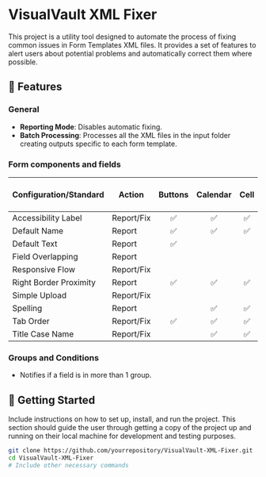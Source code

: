 # VisualVault XML Fixer

This project is a utility tool designed to automate the process of fixing common issues in Form Templates XML files. It provides a set of features to alert users about potential problems and automatically correct them where possible.

## 🌟 Features

### General

- **Reporting Mode**: Disables automatic fixing.
- **Batch Processing**: Processes all the XML files in the input folder creating outputs specific to each form template.

### Form components and fields

| Configuration/Standard | Action     | Buttons | Calendar | Cell | Checkbox | Container | Data Grid | Drop-down | Form ID Stamp | Image | Labels | RRC | Signature Stamp | Textbox | Text Area | Upload Buttons |
| ---------------------- | ---------- | :-----: | :------: | :--: | :------: | :-------: | :-------: | :-------: | :-----------: | :---: | :----: | :-: | :-------------: | :-----: | :-------: | :------------: |
| Accessibility Label    | Report/Fix |   ✅    |    ✅    |  ✅  |    ✅    |           |    ✅     |    ✅     |               |  ✅   |        | ✅  |       ✅        |   ✅    |    ✅     |       ✅       |
| Default Name           | Report     |   ✅    |    ✅    |  ✅  |    ✅    |           |    ✅     |    ✅     |      ✅       |  ✅   |        | ✅  |       ✅        |   ✅    |    ✅     |       ✅       |
| Default Text           | Report     |   ✅    |          |      |    ✅    |           |           |           |               |       |        |     |       ✅        |         |           |                |
| Field Overlapping      | Report     |         |          |      |          |           |           |           |               |       |   ✅   |     |                 |         |           |                |
| Responsive Flow        | Report/Fix |         |          |      |          |    ✅     |           |           |               |       |        |     |                 |         |           |                |
| Right Border Proximity | Report     |   ✅    |    ✅    |  ✅  |    ✅    |           |           |    ✅     |      ✅       |  ✅   |        |     |       ✅        |   ✅    |    ✅     |       ✅       |
| Simple Upload          | Report/Fix |         |          |      |          |           |           |           |               |       |        |     |                 |         |           |       ✅       |
| Spelling               | Report     |         |    ✅    |  ✅  |    ✅    |           |           |    ✅     |      ✅       |       |        |     |                 |   ✅    |    ✅     |                |
| Tab Order              | Report/Fix |   ✅    |    ✅    |  ✅  |    ✅    |           |           |    ✅     |               |       |        |     |       ✅        |   ✅    |    ✅     |       ✅       |
| Title Case Name        | Report/Fix |         |    ✅    |  ✅  |    ✅    |           |    ✅     |    ✅     |      ✅       |  ✅   |        | ✅  |       ✅        |   ✅    |    ✅     |                |

### Groups and Conditions

- Notifies if a field is in more than 1 group.

## 🚀 Getting Started

Include instructions on how to set up, install, and run the project. This section should guide the user through getting a copy of the project up and running on their local machine for development and testing purposes.

```bash
git clone https://github.com/yourrepository/VisualVault-XML-Fixer.git
cd VisualVault-XML-Fixer
# Include other necessary commands
```
